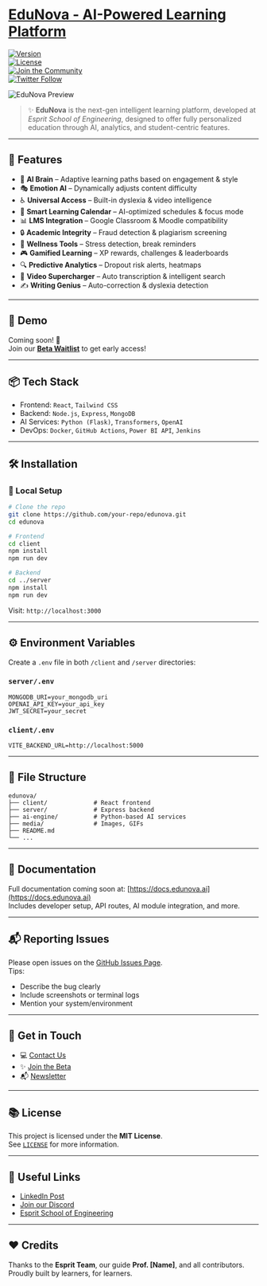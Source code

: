 
# [EduNova - AI-Powered Learning Platform](https://your-link-here.com)  
[![Version](https://img.shields.io/badge/version-1.0.0-blue.svg)](https://github.com/your-repo/edunova)  
[![License](https://img.shields.io/badge/license-MIT-green.svg)](https://github.com/your-repo/edunova/blob/main/LICENSE)  
[![Join the Community](https://img.shields.io/discord/0000000000000000000?label=Join%20Us%20on%20Discord&logo=discord)](https://discord.gg/yourdiscord)  
[![Twitter Follow](https://img.shields.io/twitter/follow/yourhandle?style=social)](https://twitter.com/yourhandle)

![EduNova Preview](media/edunova-preview.gif)

> ✨ **EduNova** is the next-gen intelligent learning platform, developed at *Esprit School of Engineering*, designed to offer fully personalized education through AI, analytics, and student-centric features.

---

## 🚀 Features

- 🤖 **AI Brain** – Adaptive learning paths based on engagement & style  
- 🎭 **Emotion AI** – Dynamically adjusts content difficulty  
- ♿ **Universal Access** – Built-in dyslexia & video intelligence  
- 📅 **Smart Learning Calendar** – AI-optimized schedules & focus mode  
- 📊 **LMS Integration** – Google Classroom & Moodle compatibility  
- 🔒 **Academic Integrity** – Fraud detection & plagiarism screening  
- 🧠 **Wellness Tools** – Stress detection, break reminders  
- 🎮 **Gamified Learning** – XP rewards, challenges & leaderboards  
- 🔍 **Predictive Analytics** – Dropout risk alerts, heatmaps  
- 🎥 **Video Supercharger** – Auto transcription & intelligent search  
- ✍️ **Writing Genius** – Auto-correction & dyslexia detection  

---

## 📸 Demo

Coming soon! 🚧  
Join our **[Beta Waitlist](https://your-link-here.com)** to get early access!

---

## 📦 Tech Stack

- Frontend: `React`, `Tailwind CSS`
- Backend: `Node.js`, `Express`, `MongoDB`
- AI Services: `Python (Flask)`, `Transformers`, `OpenAI`
- DevOps: `Docker`, `GitHub Actions`, `Power BI API`, `Jenkins`

---

## 🛠️ Installation

### 🧪 Local Setup

```bash
# Clone the repo
git clone https://github.com/your-repo/edunova.git
cd edunova

# Frontend
cd client
npm install
npm run dev

# Backend
cd ../server
npm install
npm run dev
```

Visit: `http://localhost:3000`

---

## ⚙️ Environment Variables

Create a `.env` file in both `/client` and `/server` directories:

### `server/.env`

```env
MONGODB_URI=your_mongodb_uri
OPENAI_API_KEY=your_api_key
JWT_SECRET=your_secret
```

### `client/.env`

```env
VITE_BACKEND_URL=http://localhost:5000
```

---

## 📁 File Structure

```
edunova/
├── client/             # React frontend
├── server/             # Express backend
├── ai-engine/          # Python-based AI services
├── media/              # Images, GIFs
├── README.md
└── ...
```

---

## 📖 Documentation

Full documentation coming soon at: [https://docs.edunova.ai](https://docs.edunova.ai)  
Includes developer setup, API routes, AI module integration, and more.

---

## 📬 Reporting Issues

Please open issues on the [GitHub Issues Page](https://github.com/your-repo/edunova/issues).  
Tips:
- Describe the bug clearly
- Include screenshots or terminal logs
- Mention your system/environment

---

## 💬 Get in Touch

- 💻 [Contact Us](https://your-link-here.com/contact)
- ✨ [Join the Beta](https://your-link-here.com)
- 📬 [Newsletter](https://your-link-here.com/newsletter)

---

## 📚 License

This project is licensed under the **MIT License**.  
See [`LICENSE`](./LICENSE) for more information.

---

## 🔗 Useful Links

- [LinkedIn Post](https://linkedin.com/your-post)
- [Join our Discord](https://discord.gg/yourdiscord)
- [Esprit School of Engineering](https://esprit.tn)

---

## ❤️ Credits

Thanks to the **Esprit Team**, our guide **Prof. [Name]**, and all contributors.  
Proudly built by learners, for learners.
